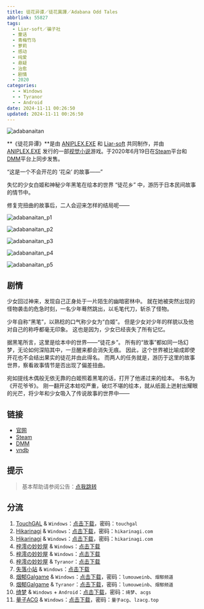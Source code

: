 ```yaml
---
title: 徒花异谭／徒花異譚／Adabana Odd Tales
abbrlink: 55827
tags:
  - Liar-soft／骗子社
  - 童话
  - 青梅竹马
  - 萝莉
  - 感动
  - 纯爱
  - 悬疑
  - 治愈
  - 剧情
  - 2020
categories:
  - - Windows
  - - Tyranor
  - - Android
date: 2024-11-11 00:26:50
updated: 2024-11-11 00:26:50
---
```


![adabanaitan](https://unpkg.com/galgame/img/adabanaitan.webp)

**《徒花异谭》**是由 [ANIPLEX.EXE](https://zh.moegirl.org.cn/ANIPLEX.EXE) 和 [Liar-soft](https://zh.moegirl.org.cn/Liar-soft) 共同制作，并由 [ANIPLEX.EXE](https://zh.moegirl.org.cn/ANIPLEX.EXE) 发行的一部[视觉小说](https://zh.moegirl.org.cn/视觉小说)游戏。于2020年6月19日在[Steam](https://zh.moegirl.org.cn/Steam)平台和[DMM](https://zh.moegirl.org.cn/DMM)平台上同步发售。

<!-- more -->

“这是一个不会开花的 ‘花朵’ 的故事——”

失忆的少女白姬和神秘少年黑笔在绘本的世界 “徒花乡” 中，游历于日本民间故事的情节中。

修复完扭曲的故事后，二人会迎来怎样的结局呢——

![adabanaitan_p1](https://unpkg.com/galgame/img/adabanaitan_p1.webp)

![adabanaitan_p2](https://unpkg.com/galgame/img/adabanaitan_p2.webp)

![adabanaitan_p3](https://unpkg.com/galgame/img/adabanaitan_p3.webp)

![adabanaitan_p4](https://unpkg.com/galgame/img/adabanaitan_p4.webp)

![adabanaitan_p5](https://unpkg.com/galgame/img/adabanaitan_p5.webp)

## 剧情

少女回过神来，发现自己正身处于一片陌生的幽暗密林中。
就在她被突然出现的怪物袭击的危急时刻，一名少年蓦然跳出，以毛笔代刀，斩杀了怪物。

少年自称“黑笔”，以熟稔的口气称少女为“白姬”。
但是少女对少年的样貌以及他对自己的称呼都毫无印象。
这也是因为，少女已经丧失了所有记忆。

据黑笔所言，这里是绘本中的世界——“徒花乡”。
所有的“故事”都如同一场幻梦，无论如何深陷其中，一旦醒来都会消失无痕。
因此，这个世界被比喻成即使开花也不会结出果实的徒花并由此得名。
而两人的任务就是，游历于这里的故事世界，察看故事情节是否出现了偏差扭曲。

宛如提线木偶般无依无靠的白姬照着黑笔的话，打开了他递过来的绘本。
书名为《开花爷爷》。
刚一翻开这本蛀咬严重，破烂不堪的绘本，就从纸面上迸射出耀眼的光芒，将少年和少女吸入了传说故事的世界中——

## 链接

- [官网](https://adabanaitan.com/)
- [Steam](https://store.steampowered.com/app/1094820/)
- [DMM](https://dlsoft.dmm.com/detail/aniplex_0002/)
- [vndb](https://vndb.org/v27457)

## 提示

> 基本帮助请参阅公告：[点我跳转](/p/announcement/)

## 分流

1. [TouchGAL](https://touchgal.net/) & `Windows`：[点击下载](https://pan.touchgal.net/s/D7aFx)，密码：`touchgal`
2. [Hikarinagi](https://www.hikarinagi.com/) & `Windows`：[点击下载](https://pan.himoe.uk/s/w2XSz)，密码：`hikarinagi.com`
3. [Hikarinagi](https://www.hikarinagi.com/) & `Windows`：[点击下载](https://pan.himoe.uk/s/XDLAHy)，密码：`hikarinagi.com`
4. [梓澪の妙妙屋](https://zi0.cc/) & `Windows`：[点击下载](https://zi0.cc/d/%60%E3%80%90%E5%90%88%E9%9B%86%E7%B3%BB%E5%88%97%E3%80%91/%E5%8D%97%2BGalGame%E6%B1%89%E5%8C%96%E5%8C%BA%E5%85%A8%E5%8C%BA%E8%B5%84%E6%BA%90%E5%A4%87%E4%BB%BD/1/13/%5BLiar-soft%5D%20Adabana%20Odd%20Tales%20%20%E5%BE%92%E8%8A%B1%E7%95%B0%E8%AD%9A%20%E6%B1%89%E5%8C%96%E7%A1%AC%E7%9B%98%E7%89%88%5B%E5%AE%98%E6%96%B9%E4%B8%AD%E6%96%87%5D.zip?sign=Jpdfbh0eeQXYmF56Ho1yy7vnXt2xQM9NTQG3eA0a8xY=:0)
5. [梓澪の妙妙屋](https://zi0.cc/) & `Windows`：[点击下载](https://zi0.cc/d/%60%E3%80%90%E5%90%88%E9%9B%86%E7%B3%BB%E5%88%97%E3%80%91/%E6%B1%89%E5%8C%96galgame%E4%BC%9A%E7%A4%BE%E5%90%88%E9%9B%86/%E6%B1%89%E5%8C%96%E4%BC%9A%E7%A4%BE%E5%90%88%E9%9B%86%E9%83%A8%E5%88%86%20part12/Liar-soft/%5B200619%5D%5BANIPLEX.EXE%5D%20%E5%BE%92%E8%8A%B1%E7%95%B0%E8%AD%9A.rar?sign=jA_8A2V9kUCgUPzRpJSqGoi2uwT28Us7IWF70YDqU4A=:0)
6. [梓澪の妙妙屋](https://zi0.cc/) & `Tyranor`：[点击下载](https://zi0.cc/d/%60%E3%80%90%E5%BD%92%20%E6%A1%A3%E3%80%91/%E3%80%90Tyranor%E5%90%88%E9%9B%86%E3%80%91/%E5%BE%92%E8%8A%B1%E5%BC%82%E8%B0%AD%E3%80%90%E5%AE%98%E4%B8%AD%E3%80%91.rar?sign=LsXVW6ahWRXnv9FsMHQQ-lt0M7Hs4tv3iljVgrzujWI=:0)
7. [失落小站](https://www.shinnku.com/) & `Windows`：[点击下载](https://www.shinnku.com/api/download/zd/1501-2000/[200619][ANIPLEX.EXE]%20%E5%BE%92%E8%8A%B1%E7%95%B0%E8%AD%9A.rar)
8. [烟郁Galgame](https://yanyugal.top/) & `Windows`：[点击下载](https://yanyugal.top/d/disk1/PC/liar%20soft/%E6%B1%89%E5%8C%96/%E5%BE%92%E8%8A%B1%E5%BC%82%E8%B0%AD.rar)，密码：`lumouweinb`、`烟郁频道`
9. [烟郁Galgame](https://yanyugal.top/) & `Tyranor`：[点击下载](https://yanyugal.top/d/disk1/%E5%B0%8F%E5%B0%8F%E7%9A%84%E5%88%86%E4%BA%AB%EF%BC%88PC%EF%BC%86%E5%AE%89%E5%8D%93%EF%BC%89/%E5%AE%89%E5%8D%93/ty/%E5%BE%92%E8%8A%B1%E7%95%B0%E8%AD%9A.7z)，密码：`lumouweinb`、`烟郁频道`
10. [绮梦](https://acgs.one/) & `Windows` + `Android`：[点击下载](https://acgs.one/game/191.html)，密码：`绮梦`、`acgs`
11. [量子ACG](https://lzacg.org/) & `Windows`：[点击下载](https://lzacg.org/4660)，密码：`量子acg`、`lzacg.top`

